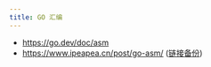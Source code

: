 ```yaml
---
title: GO 汇编
---
```



- https://go.dev/doc/asm
- https://www.ipeapea.cn/post/go-asm/ ([链接备份](https://web.archive.org/web/20221005111356/https://ipeapea.cn/post/go-asm/))
